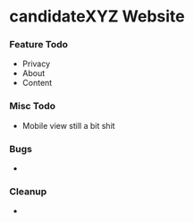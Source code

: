 # candidateXYZ Website

### Feature Todo
- Privacy
- About
- Content

### Misc Todo
- Mobile view still a bit shit

### Bugs
- 

### Cleanup
- 